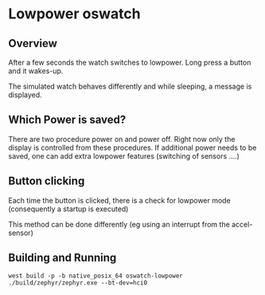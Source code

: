 # Lowpower oswatch

## Overview

After a few seconds the watch switches to lowpower.
Long press a button and it wakes-up.

The simulated watch behaves differently and while sleeping, a message is displayed.

## Which Power is saved?

There are two procedure power on and power off.
Right now only the display is controlled from these procedures.
If additional power needs to be saved, one can add extra lowpower features (switching of sensors ….)

## Button clicking

Each time the button is clicked, there is a check for lowpower mode (consequently a startup is executed)

This method can be done differently (eg using an interrupt from the accel-sensor)

## Building and Running

```
west build -p -b native_posix_64 oswatch-lowpower
./build/zephyr/zephyr.exe --bt-dev=hci0
```
